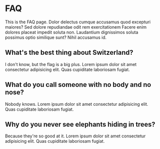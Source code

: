 # FAQ

This is the FAQ page. Dolor delectus cumque accusamus quod excepturi maiores? Sed dolore repudiandae odit rem exercitationem Facere enim dolores placeat impedit soluta non. Laudantium dignissimos soluta possimus optio similique sunt? Nihil accusamus id.

## What's the best thing about Switzerland?
I don't know, but the flag is a big plus. Lorem ipsum dolor sit amet consectetur adipisicing elit. Quas cupiditate laboriosam fugiat.

## What do you call someone with no body and no nose?
Nobody knows. Lorem ipsum dolor sit amet consectetur adipisicing elit. Quas cupiditate laboriosam fugiat.

## Why do you never see elephants hiding in trees?
Because they're so good at it. Lorem ipsum dolor sit amet consectetur adipisicing elit. Quas cupiditate laboriosam fugiat.


